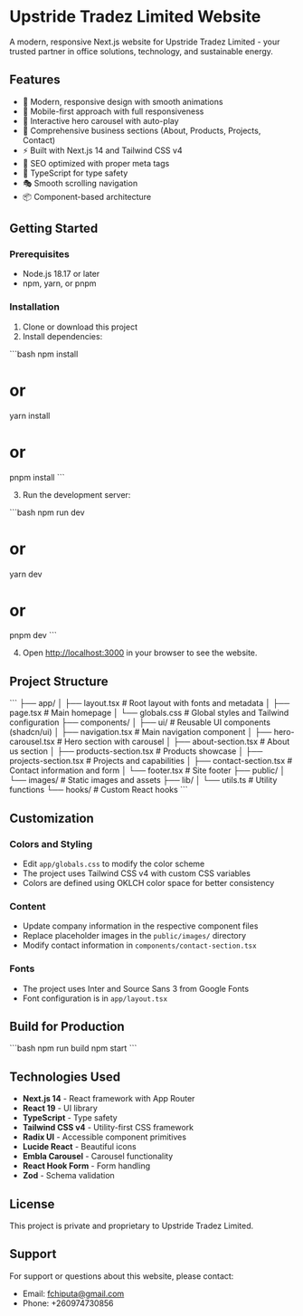 # Upstride Tradez Limited Website

A modern, responsive Next.js website for Upstride Tradez Limited - your trusted partner in office solutions, technology, and sustainable energy.

## Features

- 🎨 Modern, responsive design with smooth animations
- 📱 Mobile-first approach with full responsiveness
- 🎠 Interactive hero carousel with auto-play
- 🏢 Comprehensive business sections (About, Products, Projects, Contact)
- ⚡ Built with Next.js 14 and Tailwind CSS v4
- 🎯 SEO optimized with proper meta tags
- 🔧 TypeScript for type safety
- 🎭 Smooth scrolling navigation
- 📦 Component-based architecture

## Getting Started

### Prerequisites

- Node.js 18.17 or later
- npm, yarn, or pnpm

### Installation

1. Clone or download this project
2. Install dependencies:

\`\`\`bash
npm install
# or
yarn install
# or
pnpm install
\`\`\`

3. Run the development server:

\`\`\`bash
npm run dev
# or
yarn dev
# or
pnpm dev
\`\`\`

4. Open [http://localhost:3000](http://localhost:3000) in your browser to see the website.

## Project Structure

\`\`\`
├── app/
│   ├── layout.tsx          # Root layout with fonts and metadata
│   ├── page.tsx            # Main homepage
│   └── globals.css         # Global styles and Tailwind configuration
├── components/
│   ├── ui/                 # Reusable UI components (shadcn/ui)
│   ├── navigation.tsx      # Main navigation component
│   ├── hero-carousel.tsx   # Hero section with carousel
│   ├── about-section.tsx   # About us section
│   ├── products-section.tsx # Products showcase
│   ├── projects-section.tsx # Projects and capabilities
│   ├── contact-section.tsx  # Contact information and form
│   └── footer.tsx          # Site footer
├── public/
│   └── images/             # Static images and assets
├── lib/
│   └── utils.ts            # Utility functions
└── hooks/                  # Custom React hooks
\`\`\`

## Customization

### Colors and Styling
- Edit `app/globals.css` to modify the color scheme
- The project uses Tailwind CSS v4 with custom CSS variables
- Colors are defined using OKLCH color space for better consistency

### Content
- Update company information in the respective component files
- Replace placeholder images in the `public/images/` directory
- Modify contact information in `components/contact-section.tsx`

### Fonts
- The project uses Inter and Source Sans 3 from Google Fonts
- Font configuration is in `app/layout.tsx`

## Build for Production

\`\`\`bash
npm run build
npm start
\`\`\`

## Technologies Used

- **Next.js 14** - React framework with App Router
- **React 19** - UI library
- **TypeScript** - Type safety
- **Tailwind CSS v4** - Utility-first CSS framework
- **Radix UI** - Accessible component primitives
- **Lucide React** - Beautiful icons
- **Embla Carousel** - Carousel functionality
- **React Hook Form** - Form handling
- **Zod** - Schema validation

## License

This project is private and proprietary to Upstride Tradez Limited.

## Support

For support or questions about this website, please contact:
- Email: fchiputa@gmail.com
- Phone: +260974730856
